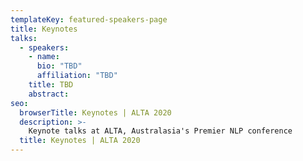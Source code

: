 ```yaml
---
templateKey: featured-speakers-page
title: Keynotes
talks:
  - speakers:
    - name: 
      bio: "TBD"
      affiliation: "TBD"
    title: TBD
    abstract: 
seo:
  browserTitle: Keynotes | ALTA 2020
  description: >-
    Keynote talks at ALTA, Australasia's Premier NLP conference
  title: Keynotes | ALTA 2020
---
```


